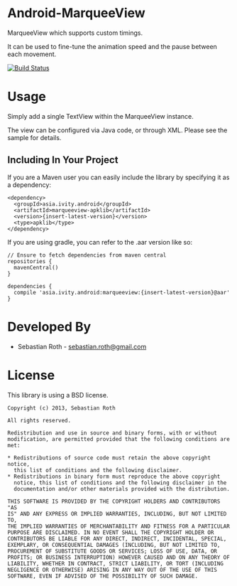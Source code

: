 Android-MarqueeView
===================

MarqueeView which supports custom timings.

It can be used to fine-tune the animation speed and the pause between each movement.

[![Build Status](https://travis-ci.org/ened/Android-MarqueeView.svg?branch=master)](https://travis-ci.org/ened/Android-MarqueeView/builds)

Usage
=====

Simply add a single TextView within the MarqueeView instance.

The view can be configured via Java code, or through XML. Please see the sample for details.

Including In Your Project
-------------------------

If you are a Maven user you can easily include the library by specifying it as
a dependency:

    <dependency>
      <groupId>asia.ivity.android</groupId>
      <artifactId>marqueeview-apklib</artifactId>
      <version>{insert-latest-version}</version>
      <type>apklib</type>
    </dependency>

If you are using gradle, you can refer to the .aar version like so:

    // Ensure to fetch dependencies from maven central
    repositories {
      mavenCentral()
    }

    dependencies {
      compile 'asia.ivity.android:marqueeview:{insert-latest-version}@aar'
    }
  
Developed By
============

* Sebastian Roth - <sebastian.roth@gmail.com>

License
=======

This library is using a BSD license.

    Copyright (c) 2013, Sebastian Roth
    
    All rights reserved.
    
    Redistribution and use in source and binary forms, with or without
    modification, are permitted provided that the following conditions are
    met:
    
    * Redistributions of source code must retain the above copyright notice,
      this list of conditions and the following disclaimer. 
    * Redistributions in binary form must reproduce the above copyright
      notice, this list of conditions and the following disclaimer in the
      documentation and/or other materials provided with the distribution.
    
    THIS SOFTWARE IS PROVIDED BY THE COPYRIGHT HOLDERS AND CONTRIBUTORS "AS
    IS" AND ANY EXPRESS OR IMPLIED WARRANTIES, INCLUDING, BUT NOT LIMITED TO,
    THE IMPLIED WARRANTIES OF MERCHANTABILITY AND FITNESS FOR A PARTICULAR
    PURPOSE ARE DISCLAIMED. IN NO EVENT SHALL THE COPYRIGHT HOLDER OR
    CONTRIBUTORS BE LIABLE FOR ANY DIRECT, INDIRECT, INCIDENTAL, SPECIAL,
    EXEMPLARY, OR CONSEQUENTIAL DAMAGES (INCLUDING, BUT NOT LIMITED TO,
    PROCUREMENT OF SUBSTITUTE GOODS OR SERVICES; LOSS OF USE, DATA, OR
    PROFITS; OR BUSINESS INTERRUPTION) HOWEVER CAUSED AND ON ANY THEORY OF
    LIABILITY, WHETHER IN CONTRACT, STRICT LIABILITY, OR TORT (INCLUDING
    NEGLIGENCE OR OTHERWISE) ARISING IN ANY WAY OUT OF THE USE OF THIS
    SOFTWARE, EVEN IF ADVISED OF THE POSSIBILITY OF SUCH DAMAGE.
